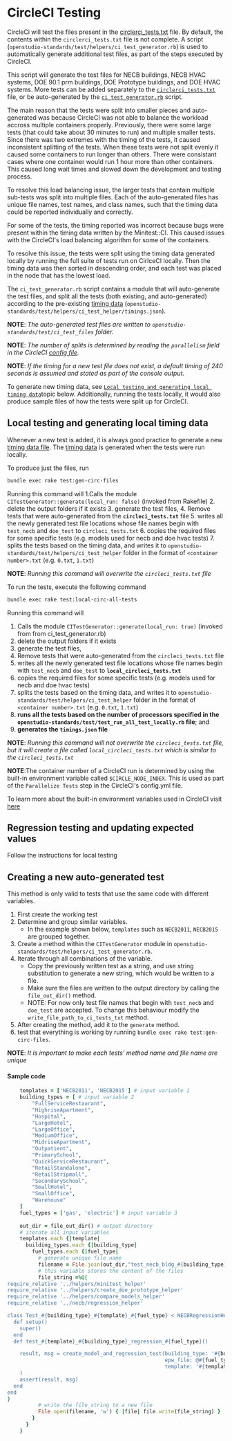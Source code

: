 # CircleCI Testing

CircleCi will test the files present in the [circlerci_tests.txt](/test/circleci_tests.txt) file. By default, the contents within the `circlerci_tests.txt` file is not complete. A script (`openstudio-standards/test/helpers/ci_test_generator.rb`) is used to automatically generate additional test files, as part of the steps executed by CircleCI. 

This script will generate the test files for NECB buildings, NECB HVAC systems, DOE 90.1 prm buildings, DOE Prototype buildings, and DOE HVAC systems. More tests can be added separately to the [`circlerci_tests.txt`](/test/circleci_tests.txt) file, or be auto-generated by the [`ci_test_generator.rb`](/test/helpers/ci_test_generator.rb) script. 

The main reason that the tests were split into smaller pieces and auto-generated was because CircleCI was not able to balance the workload accross multiple containers properly. Previously, there were some large tests (that could take about 30 minutes to run) and multiple smaller tests. Since there was two extremes with the timing of the tests, it caused inconsistent splitting of the tests. When these tests were not split evenly it caused some containers to run longer than others. There were consistant cases where one container would run 1 hour more than other containers. This caused long wait times and slowed down the development and testing process.

To resolve this load balancing issue, the larger tests that contain multiple sub-tests was split into multiple files. Each of the auto-generated files has unique file names, test names, and class names, such that the timing data could be reported individually and correctly.

For some of the tests, the timing reported was incorrect because bugs were present within the timing data written by the Minitest::CI. This caused issues with the CircleCI's load balancing algorithm for some of the containers. 

To resolve this issue, the tests were split using the timing data generated locally by running the full suite of tests run on CirlceCI locally. Then the timing data was then sorted in descending order, and each test was placed in the node that has the lowest load. 

The `ci_test_generator.rb` script contains a module that will auto-generate the test files, and split all the tests (both existing, and auto-generated) according to the pre-existing [timing data](/test/helpers/ci_test_helper/timings.json) (`openstudio-standards/test/helpers/ci_test_helper/timings.json`). 

__**NOTE**__: _The auto-generated test files are written to `openstudio-standards/test/ci_test_files` folder._

__**NOTE**__: _The number of splits is determined by reading the `parallelism` field in the CircleCI [config file](/.circleci/config.yml)._

__**NOTE**__: _If the timing for a new test file does not exist, a default timing of 240 seconds is assumed and stated as part of the console output._

To generate new timing data, see [`Local testing and generating local timing data`](#local-testing-and-generating-local-timing-data)topic below. Additionally, running the tests locally, it would also produce sample files of how the tests were split up for CircleCI.

## Local testing and generating local timing data
Whenever a new test is added, it is always good practice to generate a new [timing data file](/test/helpers/ci_test_helper/timings.json). The [timing data](/test/helpers/ci_test_helper/timings.json) is generated when the tests were run locally.

To produce just the files, run 
```bash
bundle exec rake test:gen-circ-files
```
Running this command will
1.Calls the module `CITestGenerator::generate(local_run: false)` (invoked from Rakefile)
2. delete the output folders if it exists
3. generate the test files, 
4. Remove tests that were auto-generated from the __**`circleci_tests.txt`**__ file
5. writes all the newly generated test file locations whose file names begin with `test_necb` and `doe_test` to `circleci_tests.txt`
6. copies the required files for some specific tests (e.g. models used for necb and doe hvac tests)
7. splits the tests based on the timing data, and writes it to `openstudio-standards/test/helpers/ci_test_helper` folder in the format of `<container number>.txt` (e.g. `0.txt`, `1.txt`)

__**NOTE**__: _Running this command will overwrite the `circleci_tests.txt` file_

To run the tests, execute the following command
```bash
bundle exec rake test:local-circ-all-tests
```

Running this command will 
1. Calls the module `CITestGenerator::generate(local_run: true)` (invoked from from ci_test_generator.rb)
2. delete the output folders if it exists
3. generate the test files, 
4. Remove tests that were auto-generated from the `circleci_tests.txt` file
5. writes all the newly generated test file locations whose file names begin with `test_necb` and `doe_test` to __**`local_circleci_tests.txt`**__
6. copies the required files for some specific tests (e.g. models used for necb and doe hvac tests)
7. splits the tests based on the timing data, and writes it to `openstudio-standards/test/helpers/ci_test_helper` folder in the format of `<container number>.txt` (e.g. `0.txt`, `1.txt`)
8. __runs all the tests based on the number of processors specified in the `openstudio-standards/test/test_run_all_test_locally.rb` file__; and
9. __generates the `timings.json` file__

__**NOTE**__: _Running this command will not overwrite the `circleci_tests.txt` file, but it will create a file called `local_circleci_tests.txt` which is similar to the `circleci_tests.txt`_

__**NOTE**__:The container number of a CircleCI run is determined by using the built-in environment variable called `$CIRCLE_NODE_INDEX`. This is used as part of the `Parallelize Tests` step in the CircleCI's config.yml file.

To learn more about the built-in environment variables used in CircleCI visit [here](https://circleci.com/docs/2.0/env-vars/#built-in-environment-variables)

## Regression testing and updating expected values
Follow the instructions for local testing

## Creating a new auto-generated test
This method is only valid to tests that use the same code with different variables.

1. First create the working test
2. Determine and group similar variables. 
    + In the example shown below, `templates` such as `NECB2011`, `NECB2015` are grouped together.
3. Create a method within the `CITestGenerator` module in `openstudio-standards/test/helpers/ci_test_generator.rb`.
4. Iterate through all combinations of the variable.
    + Copy the previously written test as a string, and use string substitution to generate a new string, which would be written to a file.
    + Make sure the files are written to the output directory by calling the `file_out_dir()` method.
    + NOTE: For now only test file names that begin with `test_necb` and `doe_test` are accepted. To change this behaviour modify the `write_file_path_to_ci_tests_txt` method.
5. After creating the method, add it to the `generate` method.
6. test that everything is working by running `bundle exec rake test:gen-circ-files`.

__**NOTE**__: _It is important to make each tests' method name and file name are unique_

#### Sample code
```ruby
    templates = ['NECB2011', 'NECB2015'] # input variable 1
    building_types = [ # input variable 2
        "FullServiceRestaurant",
        "HighriseApartment",
        "Hospital",
        "LargeHotel",
        "LargeOffice",
        "MediumOffice",
        "MidriseApartment",
        "Outpatient",
        "PrimarySchool",
        "QuickServiceRestaurant",
        "RetailStandalone",
        "RetailStripmall",
        "SecondarySchool",
        "SmallHotel",
        "SmallOffice",
        "Warehouse"
    ]
    fuel_types = ['gas', 'electric'] # input variable 3
    
    out_dir = file_out_dir() # output directory
    # iterate all input variables
    templates.each {|template|
      building_types.each {|building_type|
        fuel_types.each {|fuel_type|
          # generate unique file name
          filename = File.join(out_dir,"test_necb_bldg_#{building_type}_#{template}_#{fuel_type}.rb")
          # this variable stores the content of the files
          file_string =%Q{
require_relative '../helpers/minitest_helper'
require_relative '../helpers/create_doe_prototype_helper'
require_relative '../helpers/compare_models_helper'
require_relative '../necb/regression_helper'

class Test_#{building_type}_#{template}_#{fuel_type} < NECBRegressionHelper
  def setup()
    super()
  end
  def test_#{template}_#{building_type}_regression_#{fuel_type}()

    result, msg = create_model_and_regression_test(building_type: '#{building_type}',
                                                   epw_file: @#{fuel_type}_location,
                                                   template: '#{template}'
    )
    assert(result, msg)
  end
end
}
          # write the file_string to a new file
          File.open(filename, 'w') { |file| file.write(file_string) }
        }
      }
    }
```

